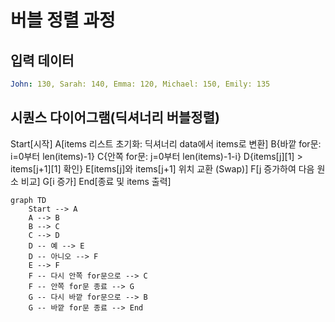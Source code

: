 # 버블 정렬 과정
## 입력 데이터
``` yaml
John: 130, Sarah: 140, Emma: 120, Michael: 150, Emily: 135
```
## 시퀀스 다이어그램(딕셔너리 버블정렬)
 Start[시작]
    A[items 리스트 초기화: 딕셔너리 data에서 items로 변환]
    B{바깥 for문: i=0부터 len(items)-1}
    C{안쪽 for문: j=0부터 len(items)-1-i}
    D{items[j][1] > items[j+1][1] 확인}
    E[items[j]와 items[j+1] 위치 교환 (Swap)]
    F[j 증가하여 다음 원소 비교]
    G[i 증가]
    End[종료 및 items 출력]
    
``` mermaid
graph TD
    Start --> A
    A --> B
    B --> C
    C --> D
    D -- 예 --> E
    D -- 아니오 --> F
    E --> F
    F -- 다시 안쪽 for문으로 --> C
    F -- 안쪽 for문 종료 --> G
    G -- 다시 바깥 for문으로 --> B
    G -- 바깥 for문 종료 --> End

```
